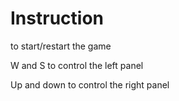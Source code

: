 # Instruction
<space bar> to start/restart the game
  
W and S to control the left panel

Up and down to control the right panel

